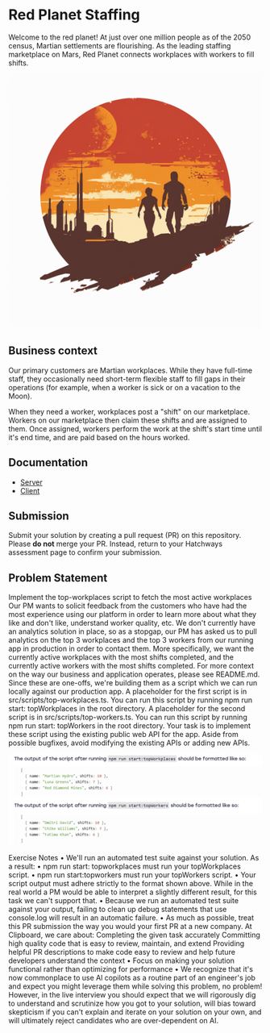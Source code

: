 # Red Planet Staffing

Welcome to the red planet! At just over one million people as of the 2050 census, Martian settlements are flourishing. As the leading staffing marketplace on Mars, Red Planet connects workplaces with workers to fill shifts.

![Red Planet Staffing](./assets/red-planet.webp)

## Business context

Our primary customers are Martian workplaces. While they have full-time staff, they occasionally need short-term flexible staff to fill gaps in their operations (for example, when a worker is sick or on a vacation to the Moon).

When they need a worker, workplaces post a "shift" on our marketplace. Workers on our marketplace then claim these shifts and are assigned to them. Once assigned, workers perform the work at the shift's start time until it's end time, and are paid based on the hours worked.

## Documentation

- [Server](./server/README.md)
- [Client](./client/README.md)

## Submission

Submit your solution by creating a pull request (PR) on this repository. Please **do not** merge your PR. Instead, return to your Hatchways assessment page to confirm your submission.

## Problem Statement

Implement the top-workplaces script to fetch the most active workplaces Our PM wants to solicit feedback from the customers who have had the most experience using our platform in order to learn more about what they like and don't like, understand worker quality, etc. We don't currently have an analytics solution in place, so as a stopgap, our PM has asked us to pull analytics on the top 3 workplaces and the top 3 workers from our running app in production in order to contact them. More specifically, we want the currently active workplaces with the most shifts completed, and the currently active workers with the most shifts completed. For more context on the way our business and application operates, please see README.md. Since these are one-offs, we're building them as a script which we can run locally against our production app. A placeholder for the first script is in src/scripts/top-workplaces.ts. You can run this script by running npm run start: topWorkplaces in the root directory. A placeholder for the second script is in src/scripts/top-workers.ts. You can run this script by running npm run start: topWorkers in the root directory. Your task is to implement these script using the existing public web API for the app. Aside from possible bugfixes, avoid modifying the existing APIs or adding new APIs.

![OUTPUT](./assets/output.png)

Exercise Notes • We'll run an automated test suite against your solution. As a result: • npm run start: topworkplaces must run your topWorkplaces script. • npm run start:topworkers must run your topWorkers script. • Your script output must adhere strictly to the format shown above. While in the real world a PM would be able to interpret a slightly different result, for this task we can't support that. • Because we run an automated test suite against your output, failing to clean up debug statements that use console.log will result in an automatic failure. • As much as possible, treat this PR submission the way you would your first PR at a new company. At Clipboard, we care about: Completing the given task accurately Committing high quality code that is easy to review, maintain, and extend Providing helpful PR descriptions to make code easy to review and help future developers understand the context • Focus on making your solution functional rather than optimizing for performance • We recognize that it's now commonplace to use Al copilots as a routine part of an engineer's job and expect you might leverage them while solving this problem, no problem! However, in the live interview you should expect that we will rigorously dig to understand and scrutinize how you got to your solution, will bias toward skepticism if you can't explain and iterate on your solution on your own, and will ultimately reject candidates who are over-dependent on AI.
